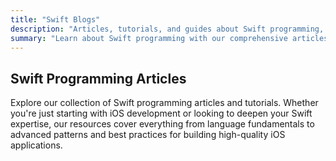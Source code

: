 ```yaml
---
title: "Swift Blogs"
description: "Articles, tutorials, and guides about Swift programming, iOS app development, and mobile design patterns."
summary: "Learn about Swift programming with our comprehensive articles covering iOS app development, Swift language features, and mobile design patterns."
---
```


## Swift Programming Articles

Explore our collection of Swift programming articles and tutorials. Whether you're just starting with iOS development or looking to deepen your Swift expertise, our resources cover everything from language fundamentals to advanced patterns and best practices for building high-quality iOS applications. 